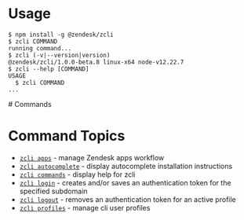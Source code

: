 # Usage <!-- usage -->
```sh-session
$ npm install -g @zendesk/zcli
$ zcli COMMAND
running command...
$ zcli (-v|--version|version)
@zendesk/zcli/1.0.0-beta.8 linux-x64 node-v12.22.7
$ zcli --help [COMMAND]
USAGE
  $ zcli COMMAND
...
```
<!-- usagestop --> # Commands <!-- commands -->
# Command Topics

* [`zcli apps`](../../docs/apps.md) - manage Zendesk apps workflow
* [`zcli autocomplete`](../../docs/autocomplete.md) - display autocomplete installation instructions
* [`zcli commands`](../../docs/commands.md) - display help for zcli
* [`zcli login`](../../docs/login.md) - creates and/or saves an authentication token for the specified subdomain
* [`zcli logout`](../../docs/logout.md) - removes an authentication token for an active profile
* [`zcli profiles`](../../docs/profiles.md) - manage cli user profiles

<!-- commandsstop -->
